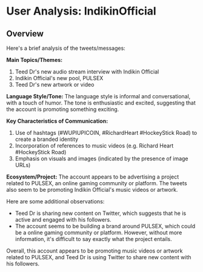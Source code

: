 # User Analysis: IndikinOfficial

## Overview

Here's a brief analysis of the tweets/messages:

**Main Topics/Themes:**

1. Teed Dr's new audio stream interview with Indikin Official
2. Indikin Official's new pool, PULSEX
3. Teed Dr's new artwork or video

**Language Style/Tone:**
The language style is informal and conversational, with a touch of humor. The tone is enthusiastic and excited, suggesting that the account is promoting something exciting.

**Key Characteristics of Communication:**

1. Use of hashtags (#WUPIUPICOIN, #RichardHeart #HockeyStick Road) to create a branded identity
2. Incorporation of references to music videos (e.g. Richard Heart #HockeyStick Road)
3. Emphasis on visuals and images (indicated by the presence of image URLs)

**Ecosystem/Project:**
The account appears to be advertising a project related to PULSEX, an online gaming community or platform. The tweets also seem to be promoting Indikin Official's music videos or artwork.

Here are some additional observations:

* Teed Dr is sharing new content on Twitter, which suggests that he is active and engaged with his followers.
* The account seems to be building a brand around PULSEX, which could be a online gaming community or platform. However, without more information, it's difficult to say exactly what the project entails.

Overall, this account appears to be promoting music videos or artwork related to PULSEX, and Teed Dr is using Twitter to share new content with his followers.